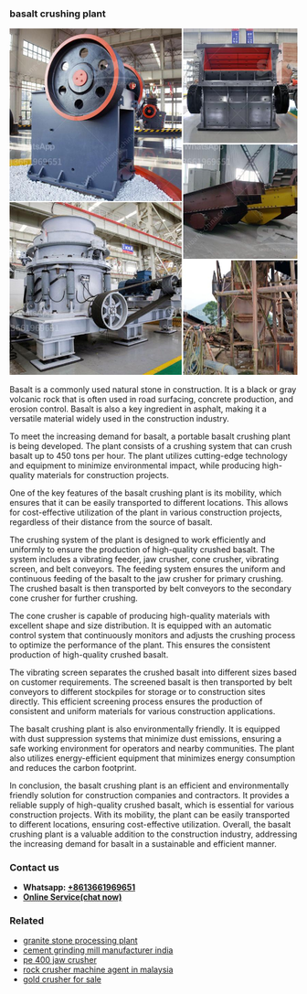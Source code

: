 <h3>basalt crushing plant</h3><img src='1706755446.jpg' alt=''><p>Basalt is a commonly used natural stone in construction. It is a black or gray volcanic rock that is often used in road surfacing, concrete production, and erosion control. Basalt is also a key ingredient in asphalt, making it a versatile material widely used in the construction industry.</p><p>To meet the increasing demand for basalt, a portable basalt crushing plant is being developed. The plant consists of a crushing system that can crush basalt up to 450 tons per hour. The plant utilizes cutting-edge technology and equipment to minimize environmental impact, while producing high-quality materials for construction projects.</p><p>One of the key features of the basalt crushing plant is its mobility, which ensures that it can be easily transported to different locations. This allows for cost-effective utilization of the plant in various construction projects, regardless of their distance from the source of basalt.</p><p>The crushing system of the plant is designed to work efficiently and uniformly to ensure the production of high-quality crushed basalt. The system includes a vibrating feeder, jaw crusher, cone crusher, vibrating screen, and belt conveyors. The feeding system ensures the uniform and continuous feeding of the basalt to the jaw crusher for primary crushing. The crushed basalt is then transported by belt conveyors to the secondary cone crusher for further crushing.</p><p>The cone crusher is capable of producing high-quality materials with excellent shape and size distribution. It is equipped with an automatic control system that continuously monitors and adjusts the crushing process to optimize the performance of the plant. This ensures the consistent production of high-quality crushed basalt.</p><p>The vibrating screen separates the crushed basalt into different sizes based on customer requirements. The screened basalt is then transported by belt conveyors to different stockpiles for storage or to construction sites directly. This efficient screening process ensures the production of consistent and uniform materials for various construction applications.</p><p>The basalt crushing plant is also environmentally friendly. It is equipped with dust suppression systems that minimize dust emissions, ensuring a safe working environment for operators and nearby communities. The plant also utilizes energy-efficient equipment that minimizes energy consumption and reduces the carbon footprint.</p><p>In conclusion, the basalt crushing plant is an efficient and environmentally friendly solution for construction companies and contractors. It provides a reliable supply of high-quality crushed basalt, which is essential for various construction projects. With its mobility, the plant can be easily transported to different locations, ensuring cost-effective utilization. Overall, the basalt crushing plant is a valuable addition to the construction industry, addressing the increasing demand for basalt in a sustainable and efficient manner.</p><h3>Contact us</h3><ul><li><strong>Whatsapp:&nbsp;<a href="https://wa.me/8613661969651">+8613661969651</a></strong></li><li><a href="https://swt.shibang-china.com/?git&amp;zhl&amp;basalt crushing plant"><strong>Online Service(chat now)</strong></a></li></ul><h3>Related</h3><ul><li><a href='granite stone processing plant.md'>granite stone processing plant</a></li><li><a href='cement grinding mill manufacturer india.md'>cement grinding mill manufacturer india</a></li><li><a href='pe 400 jaw crusher.md'>pe 400 jaw crusher</a></li><li><a href='rock crusher machine agent in malaysia.md'>rock crusher machine agent in malaysia</a></li><li><a href='gold crusher for sale.md'>gold crusher for sale</a></li></ul>
